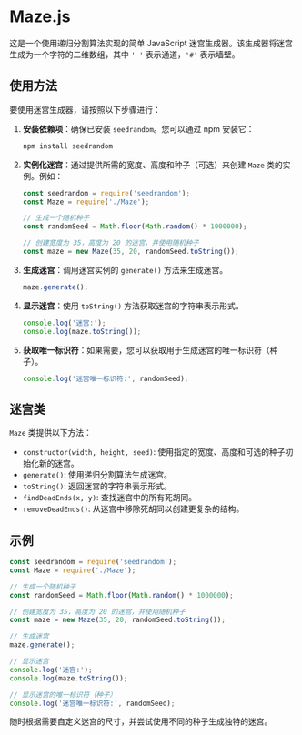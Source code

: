 # Maze.js

这是一个使用递归分割算法实现的简单 JavaScript 迷宫生成器。该生成器将迷宫生成为一个字符的二维数组，其中 `' '` 表示通道，`'#'` 表示墙壁。

## 使用方法

要使用迷宫生成器，请按照以下步骤进行：

1. **安装依赖项**：确保已安装 `seedrandom`。您可以通过 npm 安装它：

   ```bash
   npm install seedrandom
   ```

2. **实例化迷宫**：通过提供所需的宽度、高度和种子（可选）来创建 `Maze` 类的实例。例如：

   ```javascript
   const seedrandom = require('seedrandom');
   const Maze = require('./Maze');

   // 生成一个随机种子
   const randomSeed = Math.floor(Math.random() * 1000000);

   // 创建宽度为 35，高度为 20 的迷宫，并使用随机种子
   const maze = new Maze(35, 20, randomSeed.toString());
   ```

3. **生成迷宫**：调用迷宫实例的 `generate()` 方法来生成迷宫。

   ```javascript
   maze.generate();
   ```

4. **显示迷宫**：使用 `toString()` 方法获取迷宫的字符串表示形式。

   ```javascript
   console.log('迷宫:');
   console.log(maze.toString());
   ```

5. **获取唯一标识符**：如果需要，您可以获取用于生成迷宫的唯一标识符（种子）。

   ```javascript
   console.log('迷宫唯一标识符:', randomSeed);
   ```

## 迷宫类

`Maze` 类提供以下方法：

- `constructor(width, height, seed)`: 使用指定的宽度、高度和可选的种子初始化新的迷宫。
- `generate()`: 使用递归分割算法生成迷宫。
- `toString()`: 返回迷宫的字符串表示形式。
- `findDeadEnds(x, y)`: 查找迷宫中的所有死胡同。
- `removeDeadEnds()`: 从迷宫中移除死胡同以创建更复杂的结构。

## 示例

```javascript
const seedrandom = require('seedrandom');
const Maze = require('./Maze');

// 生成一个随机种子
const randomSeed = Math.floor(Math.random() * 1000000);

// 创建宽度为 35，高度为 20 的迷宫，并使用随机种子
const maze = new Maze(35, 20, randomSeed.toString());

// 生成迷宫
maze.generate();

// 显示迷宫
console.log('迷宫:');
console.log(maze.toString());

// 显示迷宫的唯一标识符（种子）
console.log('迷宫唯一标识符:', randomSeed);
```

随时根据需要自定义迷宫的尺寸，并尝试使用不同的种子生成独特的迷宫。